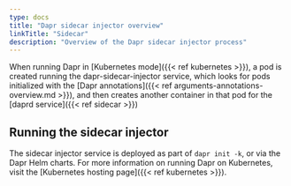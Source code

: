 ```yaml
---
type: docs
title: "Dapr sidecar injector overview"
linkTitle: "Sidecar"
description: "Overview of the Dapr sidecar injector process"
---
```


When running Dapr in [Kubernetes mode]({{< ref kubernetes >}}), a pod is created running the dapr-sidecar-injector service, which looks for pods initialized with the [Dapr annotations]({{< ref arguments-annotations-overview.md >}}), and then creates another container in that pod for the [daprd service]({{< ref sidecar >}})

## Running the sidecar injector

The sidecar injector service is deployed as part of `dapr init -k`, or via the Dapr Helm charts. For more information on running Dapr on Kubernetes, visit the [Kubernetes hosting page]({{< ref kubernetes >}}).
